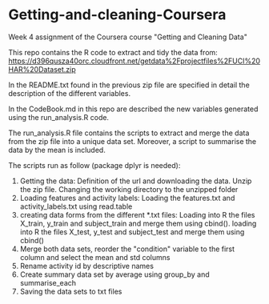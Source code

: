 # Getting-and-cleaning-Coursera
Week 4 assignment of the Coursera course "Getting and Cleaning Data"

This repo contains the R code to extract and tidy the data from:
https://d396qusza40orc.cloudfront.net/getdata%2Fprojectfiles%2FUCI%20HAR%20Dataset.zip

In the README.txt found in the previous zip file are specified in detail the description of the different variables.

In the CodeBook.md in this repo are described the new variables generated using the run_analysis.R code.

The run_analysis.R file contains the scripts to extract and merge the data from the zip file into a unique data set. Moreover, a script to summarise the data by the mean is included.

The scripts run as follow (package dplyr is needed):

1. Getting the data: Definition of the url and downloading the data. Unzip the zip file. Changing the working directory to the unzipped folder
2. Loading features and activity labels: Loading the features.txt and activity_labels.txt using read.table
3. creating data forms from the different *.txt files: Loading into R the files X_train, y_train and subject_train and merge them using cbind(). loading into R the files X_test, y_test and subject_test and merge them using cbind()
4. Merge both data sets, reorder the "condition" variable to the first column and select the mean and std columns
5. Rename activity id by descriptive names
6. Create summary data set by average using group_by and summarise_each
7. Saving the data sets to txt files
